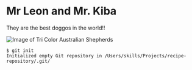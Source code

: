 # Mr Leon and Mr. Kiba
They are the best doggos in the world!!

![Image of Tri Color Australian Shepherds](https://dogbreedslist.com/wp-content/uploads/2019/01/Do-Australian-Shepherds-Bark-a-lot.png)

```
$ git init
Initialized empty Git repository in /Users/skills/Projects/recipe-repository/.git/
```
